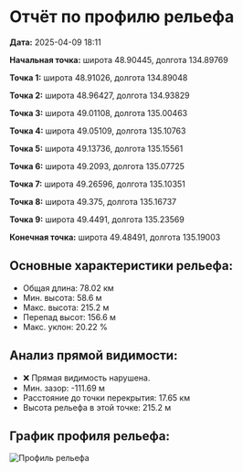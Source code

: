 # Отчёт по профилю рельефа
**Дата:** 2025-04-09 18:11

**Начальная точка:** широта 48.90445, долгота 134.89769

**Точка 1:** широта 48.91026, долгота 134.89048

**Точка 2:** широта 48.96427, долгота 134.93829

**Точка 3:** широта 49.01108, долгота 135.00463

**Точка 4:** широта 49.05109, долгота 135.10763

**Точка 5:** широта 49.13736, долгота 135.15561

**Точка 6:** широта 49.2093, долгота 135.07725

**Точка 7:** широта 49.26596, долгота 135.10351

**Точка 8:** широта 49.375, долгота 135.16737

**Точка 9:** широта 49.4491, долгота 135.23569

**Конечная точка:** широта 49.48491, долгота 135.19003

## Основные характеристики рельефа:
- Общая длина: 78.02 км
- Мин. высота: 58.6 м
- Макс. высота: 215.2 м
- Перепад высот: 156.6 м
- Макс. уклон: 20.22 %

## Анализ прямой видимости:
- ❌ Прямая видимость нарушена.
- Мин. зазор: -111.69 м
- Расстояние до точки перекрытия: 17.65 км
- Высота рельефа в этой точке: 215.2 м

## График профиля рельефа:
![Профиль рельефа](../output/relief_profile_multiple_points.png)
